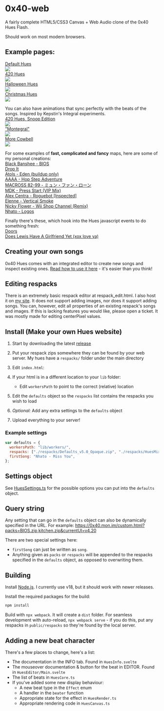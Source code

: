 # 0x40-web

A fairly complete HTML5/CSS3 Canvas + Web Audio clone of the 0x40 Hues Flash.

Should work on most modern browsers.

## Example pages:

[Default Hues  
![](docs/img/hues_default.png)](https://0x40.mon.im/)  
[420 Hues  
![](docs/img/hues_420.png)](https://420.mon.im/)  
[Halloween Hues  
![](docs/img/hues_hlwn.png)](https://spook.mon.im/)  
[Christmas Hues  
![](docs/img/hues_xmas.png)](https://xmas.moe/)

You can also have animations that sync perfectly with the beats of the songs. Inspired by Kepstin's Integral experiments.  
[420 Hues, Snoop Edition  
![](docs/img/hues_snoop.png)](https://420.mon.im/snoop.html)  
["Montegral"  
![](docs/img/hues_montegral.png)](https://0x40.mon.im/montegral.html)  
[More Cowbell  
![](docs/img/hues_cowbell.png)](https://0x40.mon.im/cowbell.html)

For some examples of **fast, complicated and fancy** maps, here are some of my personal creations:  
[Black Banshee - BIOS](https://0x40.mon.im/custom.html?packs=BIOS.zip)  
[Drop It](https://0x40.mon.im/custom.html?packs=drop_it.zip)  
[Atols - Eden (buildup only)](https://0x40.mon.im/custom.html?packs=eden.zip)  
[AAAA - Hop Step Adventure](https://0x40.mon.im/custom.html?packs=hopstep.zip)  
[MACROSS 82-99 - ミュン・ファン・ローン](https://0x40.mon.im/custom.html?packs=macross.zip)  
[MDK - Press Start (VIP Mix)](https://0x40.mon.im/custom.html?packs=press_start.zip)  
[Alex Centra - Roguebot [Inspected]](https://0x40.mon.im/custom.html?packs=roguebot.zip)  
[Elenne - Vertical Smoke](https://0x40.mon.im/custom.html?packs=smoke.zip)  
[Nicky Flower - Wii Shop Channel (Remix)](https://0x40.mon.im/custom.html?packs=wii_remix.zip)  
[Nhato - Logos](https://0x40.mon.im/custom.html?packs=logos.zip)

Finally there's these, which hook into the Hues javascript events to do something fresh:  
[Doors](https://0x40.mon.im/doors.html)  
[Does Lewis Have A Girlfriend Yet (xox love ya)](https://0x40.mon.im/lewis.html)

## Creating your own songs

0x40 Hues comes with an integrated editor to create new songs and inspect existing ones.
[Read how to use it here](https://github.com/mon/0x40-web/blob/master/docs/Editor.md) - it's easier than you think!

## Editing respacks

There is an extremely basic respack editor at respack_edit.html. I also host it
on [my site](https://0x40.mon.im/respack_edit.html). It does not support adding
images, nor does it support adding songs. You can, however, edit all properties
of an existing respack's songs and images. If this is lacking features you would
like, please open a ticket. It was mostly made for editing centerPixel values.

## Install (Make your own Hues website)

1. Start by downloading the latest [release](https://github.com/mon/0x40-web/releases)
2. Put your respack zips somewhere they can be found by your web server. My hues have a `respacks/` folder under the main directory
3. Edit `index.html`:
4. If your html is in a different location to your `lib` folder:

   - Edit `workersPath` to point to the correct (relative) location

5. Edit the `defaults` object so the `respacks` list contains the respacks you wish to load
6. _Optional:_ Add any extra settings to the `defaults` object
7. Upload everything to your server!

### Example settings

```javascript
var defaults = {
  workersPath: "lib/workers/",
  respacks: ["./respacks/Defaults_v5.0_Opaque.zip", "./respacks/HuesMixA.zip"],
  firstSong: "Nhato - Miss You",
};
```

## Settings object

See [HuesSettings.ts](./src/js/HuesSettings.ts#L10) for the possible options you
can put into the `defaults` object.

## Query string

Any setting that can go in the `defaults` object can also be dynamically specified in the URL.
For example: https://0x40.mon.im/custom.html?packs=BIOS.zip,kitchen.zip&currentUI=v4.20

There are two special settings here:

- `firstSong` can just be written as `song`.
- Anything given as `packs` or `respacks` will be appended to the respacks
  specified in the `defaults` object, as opposed to overwriting them.

## Building

Install [Node.js](https://nodejs.org/en/). I currently use v18, but it should
work with newer releases.

Install the required packages for the build:

```bash
npm install
```

Build with `npx webpack`. It will create a `dist` folder. For seamless
development with auto-reload, `npx webpack serve` - if you do this, put any
respacks in `public/respacks` so they're found by the local server.

## Adding a new beat character

There's a few places to change, here's a list:

- The documentation in the INFO tab. Found in `HuesInfo.svelte`
- The mouseover documentation & button for the beat in EDITOR. Found in `HuesEditor/Main.svelte`
- The list of beats in `HuesCore.ts`
- If you've added some new display behaviour:
  - A new beat type in the `Effect` enum
  - A handler in the `beater` function
  - Appropriate state for the effect in `HuesRender.ts`
  - Appropriate rendering code in `HuesCanvas.ts`

